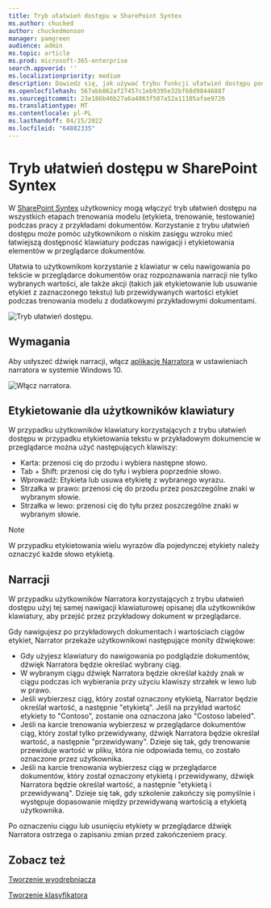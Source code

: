 ```yaml
---
title: Tryb ułatwień dostępu w SharePoint Syntex
ms.author: chucked
author: chuckedmonson
manager: pamgreen
audience: admin
ms.topic: article
ms.prod: microsoft-365-enterprise
search.appverid: ''
ms.localizationpriority: medium
description: Dowiedz się, jak używać trybu funkcji ułatwień dostępu podczas trenowania i pracy z modelami w SharePoint Syntex.
ms.openlocfilehash: 567abb862af27457c1eb9395e32bf68d98446887
ms.sourcegitcommit: 23e186b46b27a6a4863f507a52a11105afae9726
ms.translationtype: MT
ms.contentlocale: pl-PL
ms.lasthandoff: 04/15/2022
ms.locfileid: "64882335"
---
```

# <a name="accessibility-mode-in-sharepoint-syntex"></a>Tryb ułatwień dostępu w SharePoint Syntex

W [SharePoint Syntex](index.md) użytkownicy mogą włączyć tryb ułatwień dostępu na wszystkich etapach trenowania modelu (etykieta, trenowanie, testowanie) podczas pracy z przykładami dokumentów. Korzystanie z trybu ułatwień dostępu może pomóc użytkownikom o niskim zasięgu wzroku mieć łatwiejszą dostępność klawiatury podczas nawigacji i etykietowania elementów w przeglądarce dokumentów.

Ułatwia to użytkownikom korzystanie z klawiatur w celu nawigowania po tekście w przeglądarce dokumentów oraz rozpoznawania narracji nie tylko wybranych wartości, ale także akcji (takich jak etykietowanie lub usuwanie etykiet z zaznaczonego tekstu) lub przewidywanych wartości etykiet podczas trenowania modelu z dodatkowymi przykładowymi dokumentami. 


![Tryb ułatwień dostępu.](../media/content-understanding/accessibility-mode.png)

## <a name="requirements"></a>Wymagania

Aby usłyszeć dźwięk narracji, włącz [aplikację Narratora](https://support.microsoft.com/windows/complete-guide-to-narrator-e4397a0d-ef4f-b386-d8ae-c172f109bdb1) w ustawieniach narratora w systemie Windows 10.

![Włącz narratora.](../media/content-understanding/narrator-settings.png)

## <a name="labeling-for-keyboard-users"></a>Etykietowanie dla użytkowników klawiatury

W przypadku użytkowników klawiatury korzystających z trybu ułatwień dostępu w przypadku etykietowania tekstu w przykładowym dokumencie w przeglądarce można użyć następujących klawiszy:

- Karta: przenosi cię do przodu i wybiera następne słowo.
- Tab + Shift: przenosi cię do tyłu i wybiera poprzednie słowo.
- Wprowadź: Etykieta lub usuwa etykietę z wybranego wyrazu.
- Strzałka w prawo: przenosi cię do przodu przez poszczególne znaki w wybranym słowie.
- Strzałka w lewo: przenosi cię do tyłu przez poszczególne znaki w wybranym słowie.

> [!NOTE]
> W przypadku etykietowania wielu wyrazów dla pojedynczej etykiety należy oznaczyć każde słowo etykietą.


## <a name="narration"></a>Narracji

W przypadku użytkowników Narratora korzystających z trybu ułatwień dostępu użyj tej samej nawigacji klawiaturowej opisanej dla użytkowników klawiatury, aby przejść przez przykładowy dokument w przeglądarce.

Gdy nawigujesz po przykładowych dokumentach i wartościach ciągów etykiet, Narrator przekaże użytkownikowi następujące monity dźwiękowe:

- Gdy użyjesz klawiatury do nawigowania po podglądzie dokumentów, dźwięk Narratora będzie określać wybrany ciąg.
- W wybranym ciągu dźwięk Narratora będzie określał każdy znak w ciągu podczas ich wybierania przy użyciu klawiszy strzałek w lewo lub w prawo.
- Jeśli wybierzesz ciąg, który został oznaczony etykietą, Narrator będzie określał wartość, a następnie "etykietą".  Jeśli na przykład wartość etykiety to "Contoso", zostanie ona oznaczona jako "Costoso labeled". 
- Jeśli na karcie trenowania wybierzesz w przeglądarce dokumentów ciąg, który został tylko przewidywany, dźwięk Narratora będzie określał wartość, a następnie "przewidywany". Dzieje się tak, gdy trenowanie przewiduje wartość w pliku, która nie odpowiada temu, co zostało oznaczone przez użytkownika.
- Jeśli na karcie trenowania wybierzesz ciąg w przeglądarce dokumentów, który został oznaczony etykietą i przewidywany, dźwięk Narratora będzie określał wartość, a następnie "etykietą i przewidywaną". Dzieje się tak, gdy szkolenie zakończy się pomyślnie i występuje dopasowanie między przewidywaną wartością a etykietą użytkownika.

Po oznaczeniu ciągu lub usunięciu etykiety w przeglądarce dźwięk Narratora ostrzega o zapisaniu zmian przed zakończeniem pracy.

## <a name="see-also"></a>Zobacz też

[Tworzenie wyodrębniacza](create-an-extractor.md)

[Tworzenie klasyfikatora](create-a-classifier.md)










 


  
  



